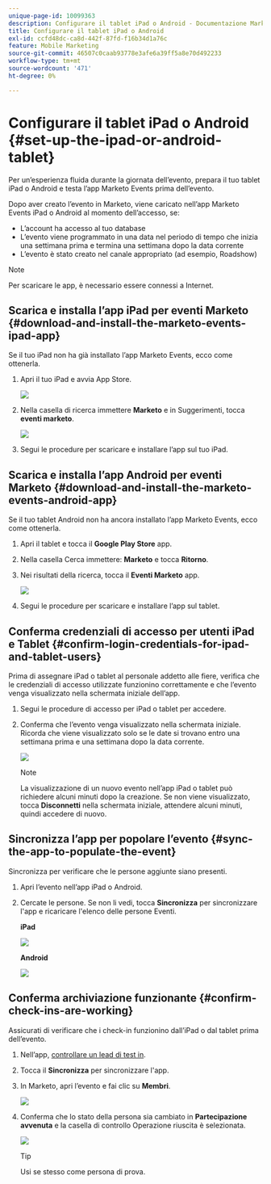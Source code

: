 ```yaml
---
unique-page-id: 10099363
description: Configurare il tablet iPad o Android - Documentazione Marketo - Documentazione del prodotto
title: Configurare il tablet iPad o Android
exl-id: ccfd48dc-ca8d-442f-87fd-f16b34d1a76c
feature: Mobile Marketing
source-git-commit: 46507c0caab93778e3afe6a39ff5a8e70d492233
workflow-type: tm+mt
source-wordcount: '471'
ht-degree: 0%

---
```


# Configurare il tablet iPad o Android {#set-up-the-ipad-or-android-tablet}

Per un’esperienza fluida durante la giornata dell’evento, prepara il tuo tablet iPad o Android e testa l’app Marketo Events prima dell’evento.

Dopo aver creato l’evento in Marketo, viene caricato nell’app Marketo Events iPad o Android al momento dell’accesso, se:

* L’account ha accesso al tuo database
* L’evento viene programmato in una data nel periodo di tempo che inizia una settimana prima e termina una settimana dopo la data corrente
* L’evento è stato creato nel canale appropriato (ad esempio, Roadshow)

>[!NOTE]
>
>Per scaricare le app, è necessario essere connessi a Internet.

## Scarica e installa l’app iPad per eventi Marketo {#download-and-install-the-marketo-events-ipad-app}

Se il tuo iPad non ha già installato l’app Marketo Events, ecco come ottenerla.

1. Apri il tuo iPad e avvia App Store.

   ![](assets/set-up-the-ipad-or-android-tablet-1.png)

1. Nella casella di ricerca immettere **Marketo** e in Suggerimenti, tocca **eventi marketo**.

   ![](assets/set-up-the-ipad-or-android-tablet-2.png)

1. Segui le procedure per scaricare e installare l’app sul tuo iPad.

## Scarica e installa l’app Android per eventi Marketo {#download-and-install-the-marketo-events-android-app}

Se il tuo tablet Android non ha ancora installato l’app Marketo Events, ecco come ottenerla.

1. Apri il tablet e tocca il **Google Play Store** app.
1. Nella casella Cerca immettere: **Marketo** e tocca **Ritorno**.
1. Nei risultati della ricerca, tocca il **Eventi Marketo** app.

   ![](assets/set-up-the-ipad-or-android-tablet-3.png)

1. Segui le procedure per scaricare e installare l’app sul tablet.

## Conferma credenziali di accesso per utenti iPad e Tablet {#confirm-login-credentials-for-ipad-and-tablet-users}

Prima di assegnare iPad o tablet al personale addetto alle fiere, verifica che le credenziali di accesso utilizzate funzionino correttamente e che l’evento venga visualizzato nella schermata iniziale dell’app.

1. Segui le procedure di accesso per iPad o tablet per accedere.
1. Conferma che l’evento venga visualizzato nella schermata iniziale. Ricorda che viene visualizzato solo se le date si trovano entro una settimana prima e una settimana dopo la data corrente.

   ![](assets/set-up-the-ipad-or-android-tablet-4.png)

   >[!NOTE]
   >
   >La visualizzazione di un nuovo evento nell’app iPad o tablet può richiedere alcuni minuti dopo la creazione. Se non viene visualizzato, tocca **Disconnetti** nella schermata iniziale, attendere alcuni minuti, quindi accedere di nuovo.

## Sincronizza l’app per popolare l’evento {#sync-the-app-to-populate-the-event}

Sincronizza per verificare che le persone aggiunte siano presenti.

1. Apri l’evento nell’app iPad o Android.
1. Cercate le persone. Se non li vedi, tocca **Sincronizza** per sincronizzare l&#39;app e ricaricare l&#39;elenco delle persone Eventi.

   **iPad**

   ![](assets/set-up-the-ipad-or-android-tablet-5.png)

   **Android**

   ![](assets/set-up-the-ipad-or-android-tablet-6.png)

## Conferma archiviazione funzionante {#confirm-check-ins-are-working}

Assicurati di verificare che i check-in funzionino dall’iPad o dal tablet prima dell’evento.

1. Nell’app, [controllare un lead di test in](/help/marketo/product-docs/core-marketo-concepts/mobile-apps/event-check-in/check-people-into-your-event-from-your-tablet.md).
1. Tocca il **Sincronizza** per sincronizzare l&#39;app.
1. In Marketo, apri l’evento e fai clic su **Membri**.

   ![](assets/set-up-the-ipad-or-android-tablet-7.png)

1. Conferma che lo stato della persona sia cambiato in **Partecipazione avvenuta** e la casella di controllo Operazione riuscita è selezionata.

   ![](assets/set-up-the-ipad-or-android-tablet-8.png)

   >[!TIP]
   >
   >Usi se stesso come persona di prova.
